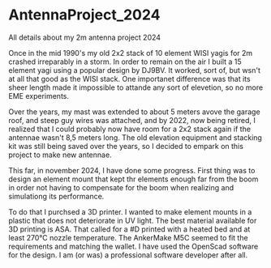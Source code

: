# AntennaProject_2024
All details about my 2m antenna project 2024

Once in the mid 1990's my old 2x2 stack of 10 element WISI yagis for 2m
crashed irreparably in a storm. In order to remain on the air I built a 15 element yagi using a popular design by DJ9BV.
It worked, sort of, but wsn't at all that good as the WISI stack. One importanet difference was that its sheer length
made it impossible to attande any sort of elevetion, so no more EME experiments.

Over the years, my mast was extended to about 5 meters avove the garage roof, and steep guy wires was attached, and by 2022, now 
being retired, I realized that I could probably now have room for a 2x2 stack again if the antennae wasn't 8,5 meters long. 
The old elevation equipment and stacking kit was still being saved over the years, so I decided to empark on this project
to make new antennae.

This far, in november 2024, I have done some progress. First thing was to design an element mount that kept thr elements 
enough far from the boom in order not having to compensate for the boom when realizing and simulationg its performance.

To do that I purchsed a 3D printer. I wanted
to make element mounts in a plastic that does not deteriorate in UV light. The best material available for 3D printing 
is ASA. That called for a #D printed with a heated bed and at least 270°C nozzle temperature.
The AnkerMake M5C seemed to fit the requirements and matching the wallet.
I have used the OpenScad software for the design. I am (or was) a professional software developer after all.
